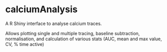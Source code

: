# calciumAnalysis

A R Shiny interface to analyse calcium traces.

Allows plotting single and multiple tracing, baseline subtraction, normalisation, and calculation of various stats (AUC, mean and max value, CV, % time active)
